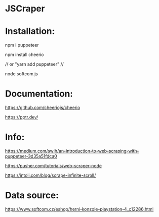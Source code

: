 # JSCraper



# Installation:

npm i puppeteer

npm install cheerio

// or "yarn add puppeteer" //

node softcom.js



# Documentation:

https://github.com/cheeriojs/cheerio

https://pptr.dev/

# Info:

https://medium.com/swlh/an-introduction-to-web-scraping-with-puppeteer-3d35a51fdca0

https://pusher.com/tutorials/web-scraper-node

https://intoli.com/blog/scrape-infinite-scroll/

# Data source:

https://www.softcom.cz/eshop/herni-konzole-playstation-4_c12286.html

